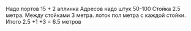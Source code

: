 Надо портов 15 + 2 аплинка
Адресов надо штук 50-100
Стойка 2.5 метра. Между стойками 3 метра. лоток пол метра с каждой стойки.
Итого 2.5 +1 +3 = 6.5 метров